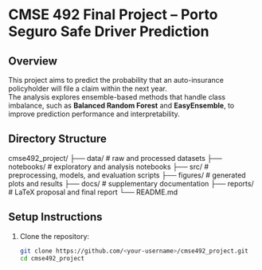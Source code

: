# CMSE 492 Final Project – Porto Seguro Safe Driver Prediction

## Overview
This project aims to predict the probability that an auto-insurance policyholder will file a claim within the next year.  
The analysis explores ensemble-based methods that handle class imbalance, such as **Balanced Random Forest** and **EasyEnsemble**, to improve prediction performance and interpretability.

## Directory Structure

cmse492_project/
├── data/ # raw and processed datasets
├── notebooks/ # exploratory and analysis notebooks
├── src/ # preprocessing, models, and evaluation scripts
├── figures/ # generated plots and results
├── docs/ # supplementary documentation
├── reports/ # LaTeX proposal and final report
└── README.md


## Setup Instructions
1. Clone the repository:
   ```bash
   git clone https://github.com/<your-username>/cmse492_project.git
   cd cmse492_project

